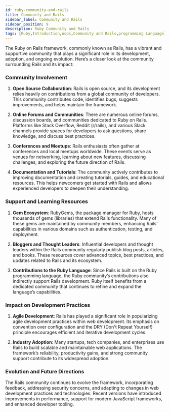 ```yaml
---
id: ruby-community-and-rails
title: Community and Rails
sidebar_label: Community and Rails
sidebar_position: 9
description: Ruby Community and Rails
tags: [Ruby,Introduction,oops,Community and Rails,programming Language]
---
```


The Ruby on Rails framework, commonly known as Rails, has a vibrant and supportive community that plays a significant role in its development, adoption, and ongoing evolution. Here’s a closer look at the community surrounding Rails and its impact:

### Community Involvement

1. **Open Source Collaboration**: Rails is open source, and its development relies heavily on contributions from a global community of developers. This community contributes code, identifies bugs, suggests improvements, and helps maintain the framework.

2. **Online Forums and Communities**: There are numerous online forums, discussion boards, and communities dedicated to Ruby on Rails. Platforms like Stack Overflow, Reddit (r/rails), and various Slack channels provide spaces for developers to ask questions, share knowledge, and discuss best practices.

3. **Conferences and Meetups**: Rails enthusiasts often gather at conferences and local meetups worldwide. These events serve as venues for networking, learning about new features, discussing challenges, and exploring the future direction of Rails.

4. **Documentation and Tutorials**: The community actively contributes to improving documentation and creating tutorials, guides, and educational resources. This helps newcomers get started with Rails and allows experienced developers to deepen their understanding.

### Support and Learning Resources

1. **Gem Ecosystem**: RubyGems, the package manager for Ruby, hosts thousands of gems (libraries) that extend Rails functionality. Many of these gems are maintained by community members, enhancing Rails’ capabilities in various domains such as authentication, testing, and deployment.

2. **Bloggers and Thought Leaders**: Influential developers and thought leaders within the Rails community regularly publish blog posts, articles, and books. These resources cover advanced topics, best practices, and updates related to Rails and its ecosystem.

3. **Contributions to the Ruby Language**: Since Rails is built on the Ruby programming language, the Ruby community’s contributions also indirectly support Rails development. Ruby itself benefits from a dedicated community that continues to refine and expand the language’s capabilities.

### Impact on Development Practices

1. **Agile Development**: Rails has played a significant role in popularizing agile development practices within web development. Its emphasis on convention over configuration and the DRY (Don't Repeat Yourself) principle encourages efficient and iterative development cycles.

2. **Industry Adoption**: Many startups, tech companies, and enterprises use Rails to build scalable and maintainable web applications. The framework’s reliability, productivity gains, and strong community support contribute to its widespread adoption.

### Evolution and Future Directions

The Rails community continues to evolve the framework, incorporating feedback, addressing security concerns, and adapting to changes in web development practices and technologies. Recent versions have introduced improvements in performance, support for modern JavaScript frameworks, and enhanced developer tooling.
 